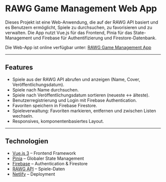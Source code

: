 # RAWG Game Management Web App

Dieses Projekt ist eine Web-Anwendung, die auf der RAWG API basiert und es Benutzern ermöglicht, Spiele zu durchsuchen, zu favorisieren und zu verwalten. Die App nutzt Vue.js für das Frontend, Pinia für das State-Management und Firebase für Authentifizierung und Firestore-Datenbank. 

Die Web-App ist online verfügbar unter: [RAWG Game Management App](https://lambent-sorbet-711924.netlify.app/)

---

## Features

- Spiele aus der RAWG API abrufen und anzeigen (Name, Cover, Veröffentlichungsdatum).  
- Spiele nach Name durchsuchen.  
- Spiele nach Veröffentlichungsdatum sortieren (neueste ↔ älteste).  
- Benutzerregistrierung und Login mit Firebase Authentication.  
- Favoriten speichern in Firebase Firestore.  
- Spieleverwaltung: Favoriten markieren, entfernen und zwischen Listen wechseln.  
- Responsives, komponentenbasiertes Layout.

---

## Technologien

- [Vue.js 3](https://vuejs.org/) – Frontend Framework  
- [Pinia](https://pinia.vuejs.org/) – Globaler State Management  
- [Firebase](https://firebase.google.com/) – Authentication & Firestore  
- [RAWG API](https://rawg.io/apidocs) – Spiele-Daten  
- [Netlify](https://www.netlify.com/) – Deployment
